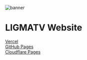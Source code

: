 ![banner](https://socialify.git.ci/LIGMATV/Home/image?description=1&font=Inter&language=1&logo=https%3A%2F%2Fligmatv.vercel.app%2Flogo%2Ffavicon.svg&name=1&owner=1&pattern=Circuit%20Board&theme=Light)

# LIGMATV Website

[Vercel](https://ligmatv.vercel.app/)  
[GitHub Pages](https://ligmatv.github.io/Home/)  
[Cloudflare Pages](https://ligmatv.pages.dev/)  
